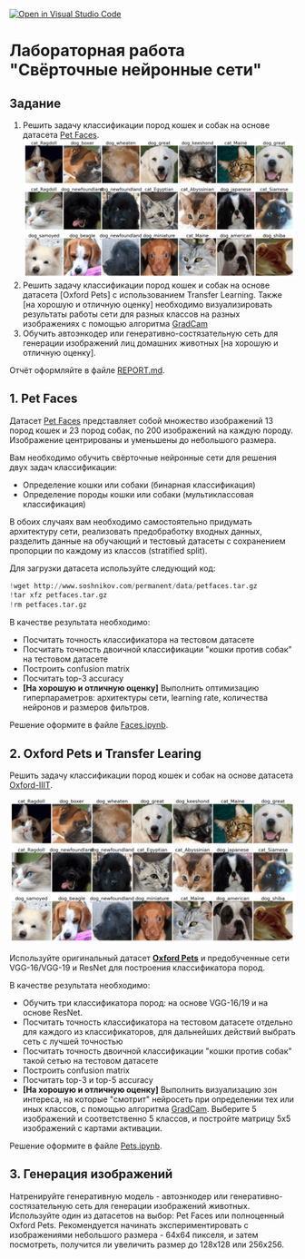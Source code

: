 [![Open in Visual Studio Code](https://classroom.github.com/assets/open-in-vscode-2e0aaae1b6195c2367325f4f02e2d04e9abb55f0b24a779b69b11b9e10269abc.svg)](https://classroom.github.com/online_ide?assignment_repo_id=19028552&assignment_repo_type=AssignmentRepo)
# Лабораторная работа "Свёрточные нейронные сети"

## Задание

1. Решить задачу классификации пород кошек и собак на основе датасета [Pet Faces][PetFaces]. 
![Dataset we will deal with](images/data.png)
2. Решить задачу классификации пород кошек и собак на основе датасета [Oxford Pets] с использованием Transfer Learning. Также [на хорошую и отличную оценку] необходимо визуализировать результаты работы сети для разных классов на разных изображениях с помощью алгоритма [GradCam](https://keras.io/examples/vision/grad_cam/) 
4. Обучить автоэнкодер или генеративно-состязательную сеть для генерации изображений лиц домашних животных [на хорошую и отличную оценку]. 

Отчёт оформляйте в файле [REPORT.md](REPORT.md).

## 1. Pet Faces

Датасет [Pet Faces][PetFaces] представляет собой множество изображений 13 пород кошек и 23 пород собак, по 200 изображений на каждую породу. Изображение центрированы и уменьшены до небольшого размера. 

Вам необходимо обучить свёрточные нейронные сети для решения двух задач классификации:

* Определение кошки или собаки (бинарная классификация)
* Определение породы кошки или собаки (мультиклассовая классификация)

В обоих случаях вам необходимо самостоятельно придумать архитектуру сети, реализовать предобработку входных данных, разделить данные на обучающий и тестовый датасеты с сохранением пропорции по каждому из классов (stratified split).

Для загрузки датасета используйте следующий код:

```python
!wget http://www.soshnikov.com/permanent/data/petfaces.tar.gz
!tar xfz petfaces.tar.gz
!rm petfaces.tar.gz
```

В качестве результата необходимо:

* Посчитать точность классификатора на тестовом датасете
* Посчитать точность двоичной классификации "кошки против собак" на тестовом датасете
* Построить confusion matrix
* Посчитать top-3 accuracy
* **[На хорошую и отличную оценку]** Выполнить оптимизацию гиперпараметров: архитектуры сети, learning rate, количества нейронов и размеров фильтров.

Решение оформите в файле [Faces.ipynb](Faces.ipynb).

## 2. Oxford Pets и Transfer Learing

Решить задачу классификации пород кошек и собак на основе датасета [Oxford-IIIT](https://www.robots.ox.ac.uk/~vgg/data/pets/).

![Dataset we will deal with](images/data.png)

Используйте оригинальный датасет **[Oxford Pets](https://www.kaggle.com/datasets/tanlikesmath/the-oxfordiiit-pet-dataset)** и предобученные сети VGG-16/VGG-19 и ResNet для построения классификатора пород. 

В качестве результата необходимо:

* Обучить три классификатора пород: на основе VGG-16/19 и на основе ResNet.
* Посчитать точность классификатора на тестовом датасете отдельно для каждого из классификаторов, для дальнейших действий выбрать сеть с лучшей точностью
* Посчитать точность двоичной классификации "кошки против собак" такой сетью на тестовом датасете
* Построить confusion matrix
* Посчитать top-3 и top-5 accuracy
* **[На хорошую и отличную оценку]** Выполнить визуализацию зон интереса, на которые "смотрит" нейросеть при определении тех или иных классов, с помощью алгоритма [GradCam](https://keras.io/examples/vision/grad_cam/). Выберите 5 изображений и соответственно 5 классов, и постройте матрицу 5x5 изображений с картами активации. 

Решение оформите в файле [Pets.ipynb](Pets.ipynb).

## 3. Генерация изображений

Натренируйте генеративную модель - автоэнкодер или генеративно-состязательную сеть для генерации изображений животных. Используйте один из датасетов на выбор: Pet Faces или полноценный Oxford Pets. Рекомендуется начинать экспериментировать с изображениями небольшого размера - 64x64 пикселя, и затем посмотреть, получится ли увеличить размер до 128x128 или 256x256.

[PetFaces]: https://www.soshnikov.com/permanent/data/petfaces.tar.gz
